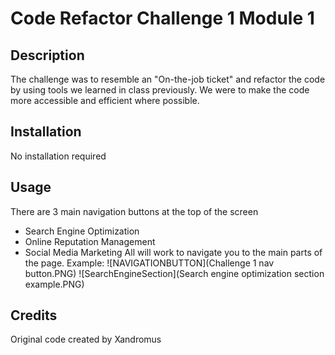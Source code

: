 # Code Refactor Challenge 1 Module 1

## Description
 The challenge was to resemble an "On-the-job ticket" and refactor the code by using tools we learned in class previously. We were to make the code more accessible and efficient where possible.

 ## Installation
 No installation required

 ## Usage
 There are 3 main navigation buttons at the top of the screen
 - Search Engine Optimization
 - Online Reputation Management
 - Social Media Marketing
        All will work to navigate you to the main parts of the page. 
        Example:
        ![NAVIGATIONBUTTON](Challenge 1 nav button.PNG)
        ![SearchEngineSection](Search engine optimization section example.PNG)



## Credits
Original code created by Xandromus

